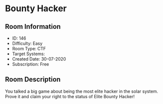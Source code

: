 ﻿# Bounty Hacker

## Room Information
- ID: 146
- Difficulty: Easy
- Room Type: CTF
- Target Systems: 
- Created Date: 30-07-2020
- Subscription: Free

## Room Description
You talked a big game about being the most elite hacker in the solar system. Prove it and claim your right to the status of Elite Bounty Hacker!
